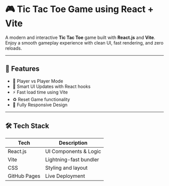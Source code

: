 # 🎮 Tic Tac Toe Game using React + Vite

A modern and interactive **Tic Tac Toe** game built with **React.js** and **Vite**. Enjoy a smooth gameplay experience with clean UI, fast rendering, and zero reloads.


---

## 📌 Features

- 🎯 Player vs Player Mode
- 🧠 Smart UI Updates with React hooks
- ⚡ Fast load time using Vite
- ♻️ Reset Game functionality
- 📱 Fully Responsive Design

---

## 🛠️ Tech Stack

| Tech     | Description             |
|----------|-------------------------|
| React.js | UI Components & Logic   |
| Vite     | Lightning-fast bundler |
| CSS      | Styling and layout      |
| GitHub Pages | Live Deployment     |



